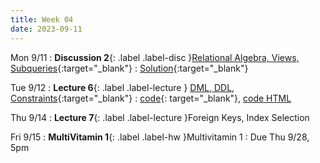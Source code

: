 ```yaml
---
title: Week 04
date: 2023-09-11
---
```


Mon 9/11
: **Discussion 2**{: .label .label-disc }[Relational Algebra, Views, Subqueries](https://drive.google.com/file/d/1gCjcxvvNT8guQOb2xaVEz1qdThb1H-JI/view){:target="\_blank"}
  : [Solution](https://drive.google.com/file/d/1gts6c-QQK8YsSAeVkd577ieylzh-gkTi/view){:target="\_blank"}

Tue 9/12
: **Lecture 6**{: .label .label-lecture } [DML, DDL, Constraints](https://docs.google.com/presentation/d/1K_B6ZQLE6xAaemGVtIAIGLY_aC6QBh8TWEvur8IrSUQ/edit?usp=sharing){:target="\_blank"}
  : [code](https://data101.datahub.berkeley.edu/hub/user-redirect/git-pull?repo=https%3A%2F%2Fgithub.com%2Fcal-data-eng%2Ffa23-materials&urlpath=lab%2Ftree%2Ffa23-materials%2Flecture%2Flec06%2Flec06.ipynb&branch=main){: target="\_blank"}, [code HTML](../../resources/assets/lectures/lec06/lec06.html)

Thu 9/14
: **Lecture 7**{: .label .label-lecture }Foreign Keys, Index Selection

Fri 9/15
: **MultiVitamin 1**{: .label .label-hw }Multivitamin 1
  : Due Thu 9/28, 5pm
